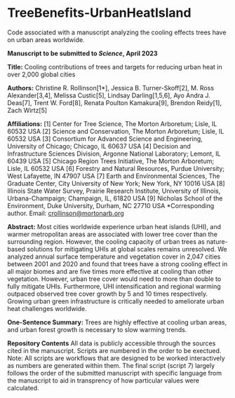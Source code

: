 # TreeBenefits-UrbanHeatIsland
Code associated with a manuscript analyzing the cooling effects trees have on urban areas worldwide.

**Manuscript to be submitted to _Science_, April 2023**

**Title:** Cooling contributions of trees and targets for reducing urban heat in over 2,000 global cities

**Authors:** Christine R. Rollinson[1*], Jessica B. Turner-Skoff[2], M. Ross Alexander[3,4], Melissa Custic[5], Lindsay Darling[1,5,6], Ayo Andra J. Deas[7], Trent W. Ford[8], Renata Poulton Kamakura[9], Brendon Reidy[1], Zach Wirtz[5]

**Affiliations:**
[1] Center for Tree Science, The Morton Arboretum; Lisle, IL 60532 USA
[2] Science and Conservation, The Morton Arboretum; Lisle, IL 60532 USA
[3] Consortium for Advanced Science and Engineering, University of Chicago; Chicago, IL 60637 USA
[4] Decision and Infrastructure Sciences Division, Argonne National Laboratory; Lemont, IL 60439 USA
[5] Chicago Region Trees Initiative, The Morton Arboretum; Lisle, IL 60532 USA
[6] Forestry and Natural Resources, Purdue University; West Lafayette, IN 47907 USA
[7] Earth and Environmental Sciences, The Graduate Center, City University of New York; New York, NY 10016 USA
[8] Illinois State Water Survey, Prairie Research Institute, University of Illinois, Urbana-Champaign; Champaign, IL, 61820 USA
[9] Nicholas School of the Environment, Duke University, Durham, NC 27710 USA
*Corresponding author. Email: crollinson@mortonarb.org

**Abstract:** Most cities worldwide experience urban heat islands (UHI), and warmer metropolitan areas are associated with lower tree cover than the surrounding region. However, the cooling capacity of urban trees as nature-based solutions for mitigating UHIs at global scales remains unresolved. We analyzed annual surface temperature and vegetation cover in 2,047 cities between 2001 and 2020 and found that trees have a strong cooling effect in all major biomes and are five times more effective at cooling than other vegetation. However, urban tree cover would need to more than double to fully mitigate UHIs. Furthermore, UHI intensification and regional warming outpaced observed tree cover growth by 5 and 10 times respectively. Growing urban green infrastructure is critically needed to ameliorate urban heat challenges worldwide.

**One-Sentence Summary:** Trees are highly effective at cooling urban areas, and urban forest growth is necessary to slow warming trends.



**Repository Contents**
All data is publicly accessible through the sources cited in the manuscript.  Scripts are numbered in the order to be exectued.  Note: All scripts are workflows that are designed to be worked interactively as numbers are generated within them.  The final script (script 7) largely follows the order of the submitted manuscript with specific language from the manuscript to aid in transprency of how particular values were calculated.
